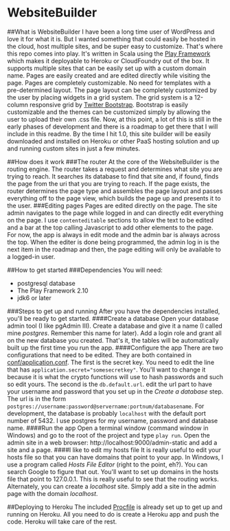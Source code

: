 WebsiteBuilder
==============
##What is WebsiteBuilder
I have been a long time user of WordPress and love it for what it is. But I wanted something that could easily be hosted in the cloud, host multiple sites, and be super easy to customize. 
That's where this repo comes into play. It's written in Scala using the [Play Framework](http://www.playframework.com) which makes it deployable to Heroku or CloudFoundry out of the box. 
It supports multiple sites that can be easily set up with a custom domain name. Pages are easily created and are edited directly while visiting the page. Pages are completely customizable. 
No need for templates with a pre-determined layout. The page layout can be completely customized by the user by placing widgets in a grid system. The grid system is a 12-column responsive grid 
by [Twitter Bootstrap](www.getbootstrap.com). Bootstrap is easily customizable and the themes can be customized simply by allowing the user to upload their own .css file.
Now, at this point, a lot of this is still in the early phases of development and there is a roadmap to get there that I will include in this readme. By the time I hit 1.0, this site builder 
will be easily downloaded and installed on Heroku or other PaaS hosting solution and up and running custom sites in just a few minutes.

##How does it work
###The router
At the core of the WebsiteBuilder is the routing engine. The router takes a request and determines what site you are 
trying to reach. It searches its database to find that site and, if found, finds the page from the uri that you are 
trying to reach. If the page exists, the router determines the page type and assembles the page layout and passes everything off
to the page view, which builds the page up and presents it to the user.
###Editing pages
Pages are edited directly on the page. The site admin navigates to the page while logged in and can directly edit everything 
on the page. I use `contenteditable` sections to allow the text to be edited and a bar at the top calling Javascript
to add other elements to the page. For now, the app is always in edit mode and the admin bar is always across the top. When the editer is done being 
programmed, the admin log in is the next item in the roadmap and then, the page editing will only be available to a logged-in
user.

##How to get started
###Dependencies
You will need:
- postgresql database
- The Play Framework 2.10
- jdk6 or later

###Steps to get up and running
After you have the dependencies installed, you'll be ready to get started.
####Create a database
Open your database admin tool (I like pgAdmin III). Create a database and give it a name (I called mine _postgres_. Remember this name for later). Add a login 
role and grant all on the new database you created. That's it, the tables will be automatically built up the first time you run the app.
####Configure the app
There are two configurations that need to be edited. They are both contained in [conf/application.conf](conf/application.conf). 
The first is the secret key. You need to edit the line that has `application.secret="somesecretkey"`. You'll want to change it because it is 
what the crypto functions will use to hash passwords and such so edit yours. The second is the `db.default.url`. edit the url part to have your username and password
that you set up in the _Create a database_ step. The url is in the form `postgres://username:password@servername:portnum/databasename`. For development, the database is 
probably `localhost` with the default port number of 5432. I use postgres for my username, password and database name.
####Run the app
Open a terminal window (command window in Windows) and go to the root of the project and type `play run`. Open the admin site in a web browser: http://localhost:9000/admin-static 
and add a site and a page.
####I like to edit my hosts file
It is really useful to edit your hosts file so that you can have domains that point to your app. In Windows, I use a program called 
_Hosts File Editor_ (right to the point, eh?). You can search Google to figure that out. You'll want to set up domains in the hosts file 
that point to 127.0.0.1. This is really useful to see that the routing works. Alternately, you can create a _localhost_ site. Simply add a site 
in the admin page with the domain _localhost_.

##Deploying to Heroku
The included [Procfile](Procfile) is already set up to get up and running on Heroku. All you need to do is create a Heroku app and push the code. Heroku will take care of the rest.

